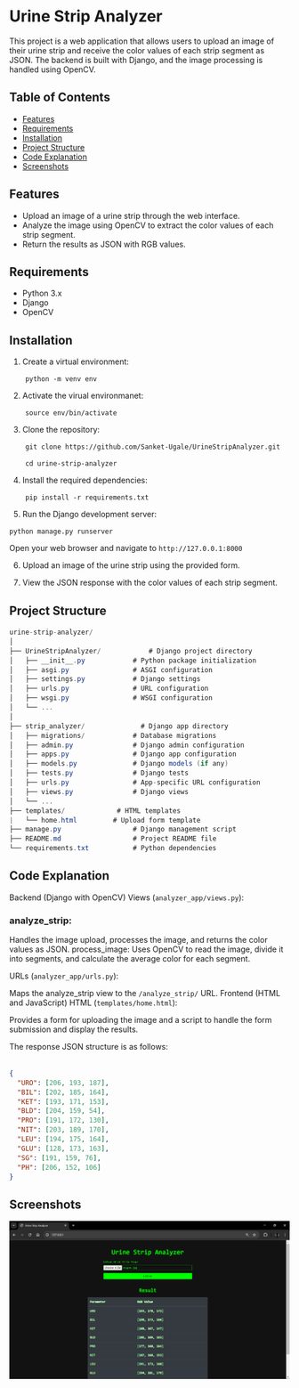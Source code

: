 # Urine Strip Analyzer

This project is a web application that allows users to upload an image of their urine strip and receive the color values of each strip segment as JSON. The backend is built with Django, and the image processing is handled using OpenCV.

## Table of Contents

- [Features](#features)
- [Requirements](#requirements)
- [Installation](#installation)
- [Project Structure](#project-structure)
- [Code Explanation](#code-explanation)
- [Screenshots](#screenshots)

## Features

- Upload an image of a urine strip through the web interface.
- Analyze the image using OpenCV to extract the color values of each strip segment.
- Return the results as JSON with RGB values.

## Requirements

- Python 3.x
- Django
- OpenCV

## Installation

1. Create a virtual environment:
```shell
    python -m venv env
```
2. Activate the virual environmanet:
```shell
    source env/bin/activate
```
3. Clone the repository:
```shell
    git clone https://github.com/Sanket-Ugale/UrineStripAnalyzer.git
```

```shell
    cd urine-strip-analyzer
```
4. Install the required dependencies:

```shell
    pip install -r requirements.txt
```

5. Run the Django development server:
```shell
python manage.py runserver
```
Open your web browser and navigate to ```http://127.0.0.1:8000```

6. Upload an image of the urine strip using the provided form.

7. View the JSON response with the color values of each strip segment.

## Project Structure

``` csharp
urine-strip-analyzer/
│
├── UrineStripAnalyzer/            # Django project directory
│   ├── __init__.py            # Python package initialization
│   ├── asgi.py                # ASGI configuration
│   ├── settings.py            # Django settings
│   ├── urls.py                # URL configuration
│   ├── wsgi.py                # WSGI configuration
│   └── ...
│
├── strip_analyzer/              # Django app directory
│   ├── migrations/            # Database migrations
│   ├── admin.py               # Django admin configuration
│   ├── apps.py                # Django app configuration
│   ├── models.py              # Django models (if any)
│   ├── tests.py               # Django tests
│   ├── urls.py                # App-specific URL configuration
│   ├── views.py               # Django views
│   └── ...
├── templates/             # HTML templates
|   └── home.html         # Upload form template
├── manage.py                  # Django management script
├── README.md                  # Project README file
└── requirements.txt           # Python dependencies

```

## Code Explanation

Backend (Django with OpenCV) Views (```analyzer_app/views.py```):

### analyze_strip: 
Handles the image upload, processes the image, and returns the color values as JSON.
process_image: Uses OpenCV to read the image, divide it into segments, and calculate the average color for each segment.

URLs (```analyzer_app/urls.py```):

Maps the analyze_strip view to the ```/analyze_strip/``` URL.
Frontend (HTML and JavaScript)
HTML (```templates/home.html```):

Provides a form for uploading the image and a script to handle the form submission and display the results.

The response JSON structure is as follows:

```json

{
  "URO": [206, 193, 187],
  "BIL": [202, 185, 164],
  "KET": [193, 171, 153],
  "BLD": [204, 159, 54],
  "PRO": [191, 172, 130],
  "NIT": [203, 189, 170],
  "LEU": [194, 175, 164],
  "GLU": [128, 173, 163],
  "SG": [191, 159, 76],
  "PH": [206, 152, 106]
}
```

## Screenshots
![alt text](image.png)